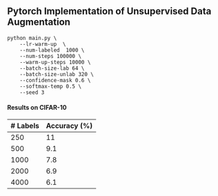## Pytorch Implementation of Unsupervised Data Augmentation

```
python main.py \
    --lr-warm-up  \
    --num-labeled  1000 \
    --num-steps 100000 \
    --warm-up-steps 10000 \
    --batch-size-lab 64 \
    --batch-size-unlab 320 \
    --confidence-mask 0.6 \
    --softmax-temp 0.5 \
    --seed 3
```

#### Results on CIFAR-10

| # Labels                   |  Accuracy (%) |
| -----------------          | ----- |
| 250                        | 11    |
| 500                        | 9.1   |
| 1000                       | 7.8   |
| 2000                       | 6.9   |
| 4000                       | 6.1   |

